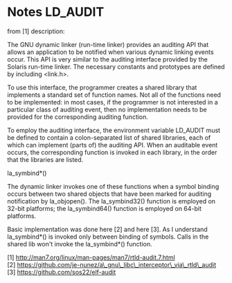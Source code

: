 # Notes LD\_AUDIT

from [1] description:

   The GNU dynamic linker (run-time linker) provides an auditing API
   that allows an application to be notified when various dynamic
   linking events occur.  This API is very similar to the auditing
   interface provided by the Solaris run-time linker.  The necessary
   constants and prototypes are defined by including <link.h>.

   To use this interface, the programmer creates a shared library that
   implements a standard set of function names.  Not all of the
   functions need to be implemented: in most cases, if the programmer is
   not interested in a particular class of auditing event, then no
   implementation needs to be provided for the corresponding auditing
   function.

   To employ the auditing interface, the environment variable LD\_AUDIT
   must be defined to contain a colon-separated list of shared
   libraries, each of which can implement (parts of) the auditing API.
   When an auditable event occurs, the corresponding function is invoked
   in each library, in the order that the libraries are listed.


la\_symbind\*()

   The dynamic linker invokes one of these functions when a symbol
   binding occurs between two shared objects that have been marked for
   auditing notification by la\_objopen(). The la\_symbind32() function
   is employed on 32-bit platforms; the la\_symbind64() function is
   employed on 64-bit platforms.


Basic implementation was done here [2] and here [3]. As I understand
la\_symbind\*() is invoked only between binding of symbols. Calls in the shared
lib won't invoke the la\_symbind\*() function.


[1] http://man7.org/linux/man-pages/man7/rtld-audit.7.html    
[2] https://github.com/je-nunez/a\_gnu\_libc\_interceptor\_via\_rtld\_audit    
[3] https://github.com/sos22/elf-audit   

